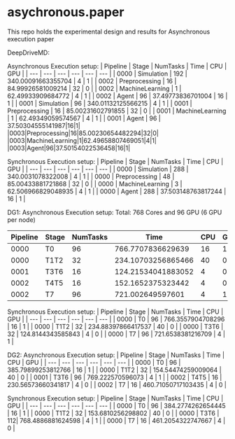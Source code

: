 # asychronous.paper
This repo holds the experimental design and results for Asynchronous execution paper

DeepDriveMD:

Asynchronous Execution setup:
| Pipeline | Stage | NumTasks | Time | CPU | GPU |
| --- | --- | --- | --- | --- | --- |
| 0000 | Simulation | 192 | 340.00091663355704 | 4 | 1 |
| 0002 | Preprocessing | 16 | 84.99926581009214 | 32 | 0 |
| 0002 | MachineLearning | 1 | 62.49933909684772 | 4 | 1 |
| 0002 | Agent | 96 | 37.49773836701004 | 16 | 1 |
| 0001 | Simulation | 96 | 340.01132125566215 | 4 | 1 |
| 0001 | Preprocessing | 16 | 85.00231602791855 | 32 | 0 |
| 0001 | MachineLearning | 1 | 62.49349059574567 | 4 | 1 |
| 0001 | Agent | 96 | 37.50304555141987|16|1|
|0003|Preprocessing|16|85.00230654482294|32|0|
|0003|MachineLearning|1|62.49658807469051|4|1|
|0003|Agent|96|37.50154022536458|16|1|


Synchronous Execution setup:
| Pipeline | Stage | NumTasks | Time | CPU | GPU |
| --- | --- | --- | --- | --- | --- |
| 0000 | Simulation | 288 | 340.0031078322008 | 4 | 1 |
| 0000 | Preprocessing | 48 | 85.00433881721868 | 32 | 0 |
| 0000 | MachineLearning | 3 | 62.506966829048935 | 4 | 1 |
| 0000 | Agent | 288 | 37.503148763817244 | 16 | 1 |


DG1:
Asynchronous Execution setup: 
Total: 768 Cores and 96 GPU (6 GPU per node)

| Pipeline | Stage | NumTasks | Time | CPU | GPU |
| --- | --- | --- | --- | --- | --- |
| 0000 | T0 | 96 | 766.7707836629639 | 16 | 1 |
| 0000 | T1T2 | 32 | 234.10703256865466 | 40 | 0 |
| 0001 | T3T6 | 16 | 124.21534041883052 | 4 | 0 |
| 0002 | T4T5 | 16 | 152.1652375323442 | 4 | 0 |
| 0002 | T7 | 96 | 721.002649597601 | 4 | 1 |


Synchronous Execution setup:
| Pipeline | Stage | NumTasks | Time | CPU | GPU |
| --- | --- | --- | --- | --- | --- |
| 0000 | T0 | 96 | 766.3557904708296 | 16 | 1 |
| 0000 | T1T2 | 32 | 234.88397866417537 | 40 | 0 |
| 0000 | T3T6 | 32 | 124.8144343585843 | 4 | 0 |
| 0000 | T7 | 96 | 721.6538381216709 | 4 | 1 |


DG2: 
Asynchronous Execution setup:
| Pipeline | Stage | NumTasks | Time | CPU | GPU |
| --- | --- | --- | --- | --- | --- |
| 0000 | T0 | 96 | 385.79899253812766 | 16 | 1 |
| 0000 | T1T2 | 32 | 154.54474259009064 | 40 | 0 |
| 0001 | T3T6 | 96 | 769.222570596073 | 4 | 1 |
| 0002 | T4T5 | 16 | 230.56573660341817 | 4 | 0 |
| 0002 | T7   | 16 | 460.71050717103435 | 4 | 0 |


Synchronous Execution setup:
| Pipeline | Stage | NumTasks | Time | CPU | GPU |
| --- | --- | --- | --- | --- | --- |
| 0000 | T0 | 96 | 384.2774262654445 | 16 | 1 |
| 0000 | T1T2 | 32 | 153.6810256298802 | 40 | 0 |
| 0000 | T3T6 | 112| 768.4886881624598 | 4  | 1 |
| 0000 | T7   | 16 | 461.2054322747667 | 4  | 0 |
